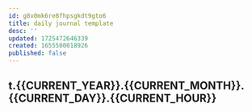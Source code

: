 ```yaml
---
id: g8v0mk6re8fhpsgkdt9gto6
title: daily journal template
desc: ''
updated: 1725472646339
created: 1655500018926
published: false
---
```


## t.{{CURRENT_YEAR}}.{{CURRENT_MONTH}}.{{CURRENT_DAY}}.{{CURRENT_HOUR}}

